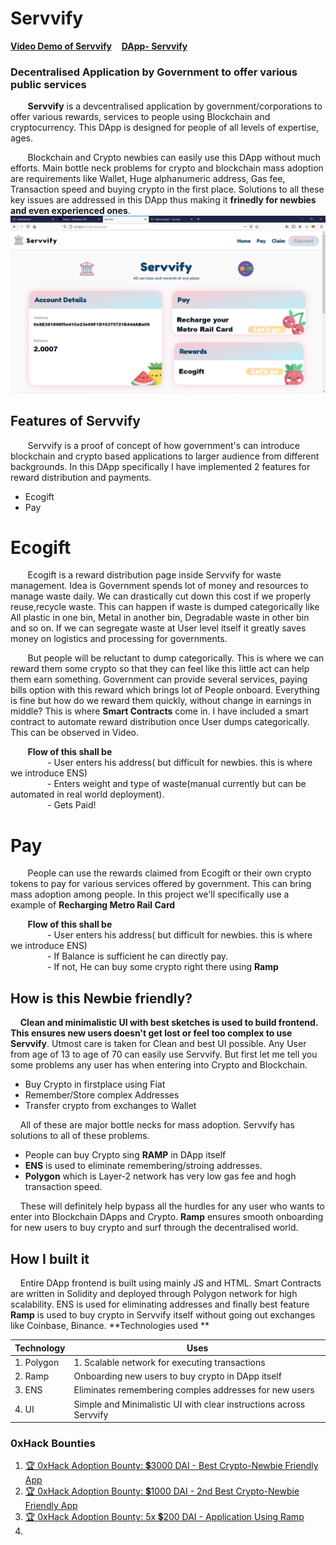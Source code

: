 # Servvify #
<p align="centre">
<a href="https://youtu.be/IkA6MlfwPXM"><strong>Video Demo of Servvify</strong></a> &nbsp;&nbsp;
<a href="https://mohinishteja.github.io/servvify/"><strong>DApp- Servvify</strong></a>
</p>

### Decentralised Application by Government to offer various public services


&nbsp; &nbsp; &nbsp; &nbsp;**Servvify** is a devcentralised application by government/corporations to offer various rewards, services to people using Blockchain and cryptocurrency. This DApp is designed for people of all levels of expertise, ages. 

&nbsp; &nbsp; &nbsp; &nbsp;Blockchain and Crypto newbies can easily use this DApp without much efforts. Main bottle neck problems for crypto and blockchain mass adoption are requirements like Wallet, Huge alphanumeric address, Gas fee, Transaction speed and buying crypto in the first place. Solutions to all these key issues are addressed in this DApp thus making it **frinedly for newbies and even experienced ones**.
<img src="img/Screenshot (1145).png" >

## Features of Servvify
&nbsp; &nbsp; &nbsp; &nbsp;Servvify is a proof of concept of how government's can introduce blockchain and crypto based applications to larger audience from different backgrounds. In this DApp specifically I have implemented 2 features for reward distribution and payments.
   - Ecogift
   - Pay
   
# Ecogift
&nbsp; &nbsp; &nbsp; &nbsp;Ecogift is a reward distribution page inside Servvify for waste management. Idea is Government spends lot of money and resources to manage waste daily. We can drastically cut down this cost if we properly reuse,recycle waste. This can happen if waste is dumped categorically like All plastic in one bin, Metal in another bin, Degradable waste in other bin and so on. If we can segregate waste at User level itself it greatly saves money on logistics and processing for governments. 
   
&nbsp; &nbsp; &nbsp; &nbsp;But people will be reluctant to dump categorically. This is where we can reward them some crypto so that they can feel like this little act can help them earn something. Government can provide several services, paying bills option with this reward which brings lot of People onboard. Everything is fine but how do we reward them quickly, without change in earnings in middle? This is where **Smart Contracts** come in. I have included a smart contract to automate reward distribution once User dumps categorically. This can be observed in Video.
   
 &nbsp; &nbsp; &nbsp; &nbsp;**Flow of this shall be**<br>
 &nbsp; &nbsp; &nbsp; &nbsp;&nbsp; &nbsp; &nbsp; &nbsp; - User enters his address( but difficult for newbies. this is where we introduce ENS)<br>
 &nbsp; &nbsp; &nbsp; &nbsp;&nbsp; &nbsp; &nbsp; &nbsp; - Enters weight and type of waste(manual currently but can be automated in real world deployment).<br>
 &nbsp; &nbsp; &nbsp; &nbsp;&nbsp; &nbsp; &nbsp; &nbsp; - Gets Paid!<br>
  
# Pay
&nbsp; &nbsp; &nbsp; &nbsp;People can use the rewards claimed from Ecogift or their own crypto tokens to pay for various services offered by government. This can bring mass adoption among people. In this project we'll specifically use a example of **Recharging Metro Rail Card**


 &nbsp; &nbsp; &nbsp; &nbsp;**Flow of this shall be**<br>
 &nbsp; &nbsp; &nbsp; &nbsp;&nbsp; &nbsp; &nbsp; &nbsp; - User enters his address( but difficult for newbies. this is where we introduce ENS)<br>
 &nbsp; &nbsp; &nbsp; &nbsp;&nbsp; &nbsp; &nbsp; &nbsp; - If Balance is sufficient he can directly pay.<br>
 &nbsp; &nbsp; &nbsp; &nbsp;&nbsp; &nbsp; &nbsp; &nbsp; - If not, He can buy some crypto right there using **Ramp**<br>
 
## How is this Newbie friendly?
&nbsp;&nbsp;&nbsp;&nbsp;**Clean and minimalistic UI with best sketches is used to build frontend. This ensures new users doesn't get lost or feel too complex to use Servvify**. Utmost care is taken for Clean and best UI possible. Any User from age of 13 to age of 70 can easily use Servvify. But first let me tell you some problems any user has when entering into Crypto and Blockchain.
* Buy Crypto in firstplace using Fiat
* Remember/Store complex Addresses
* Transfer crypto from exchanges to Wallet


&nbsp;&nbsp;&nbsp;&nbsp;All of these are major bottle necks for mass adoption. Servvify has solutions to all of these problems.
* People can buy Crypto sing **RAMP** in DApp itself
* **ENS** is used to eliminate remembering/stroing addresses.
* **Polygon** which is Layer-2 network has very low gas fee and hogh transaction speed.

&nbsp;&nbsp;&nbsp;&nbsp;These will definitely help bypass all the hurdles for any user who wants to enter into Blockchain DApps and Crypto. **Ramp** ensures smooth onboarding for new users to buy crypto and surf through the decentralised world.

## How I built it
&nbsp;&nbsp;&nbsp;&nbsp;Entire DApp frontend is built using mainly JS and HTML. Smart Contracts are written in Solidity and deployed through Polygon network for high scalability. ENS is used for eliminating addresses and finally best feature **Ramp** is used to buy crypto in Servvify itself without going out exchanges like Coinbase, Binance.
**Technologies used **

| Technology                                 | Uses                                                               |
| ------------------------------------------ | ------------------------------------------------------------------ |
| 1. Polygon                                 | 1. Scalable network for executing transactions                     |
| 2. Ramp                                    | Onboarding new users to buy crypto in DApp itself                  |
| 3. ENS                                     | Eliminates remembering comples addresses for new users             |
| 4. UI                                      | Simple and Minimalistic UI with clear instructions across Servvify |


### 0xHack Bounties

1. [🏆 0xHack Adoption Bounty: 💲3000 DAI - Best Crypto-Newbie Friendly App](https://gitcoin.co/issue/RampNetwork/0xHack/1/100025724)
2. [🏆 0xHack Adoption Bounty: 💲1000 DAI - 2nd Best Crypto-Newbie Friendly App](https://gitcoin.co/issue/RampNetwork/0xHack/2/100025725)
3. [🏆 0xHack Adoption Bounty: 5x 💲200 DAI - Application Using Ramp](https://gitcoin.co/issue/RampNetwork/0xHack/3/100025726)
4. 
   
